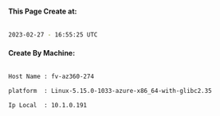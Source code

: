 
   
#### This Page Create at:

```bash

2023-02-27 - 16:55:25 UTC

```

#### Create By Machine:

```bash

Host Name : fv-az360-274

platform  : Linux-5.15.0-1033-azure-x86_64-with-glibc2.35

Ip Local  : 10.1.0.191

```

